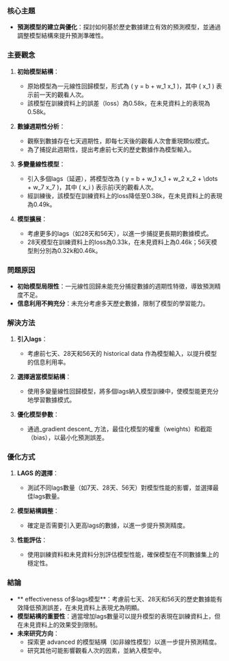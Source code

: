 ### 核心主題
- **預測模型的建立與優化**：探討如何基於歷史數據建立有效的預測模型，並通過調整模型結構來提升預測準確性。

### 主要觀念
1. **初始模型結構**：
   - 原始模型為一元線性回歸模型，形式為 \( y = b + w_1 x_1 \)，其中 \( x_1 \) 表示前一天的觀看人次。
   - 該模型在訓練資料上的誤差（loss）為0.58k，在未見資料上的表現為0.58k。

2. **數據週期性分析**：
   - 觀察到數據存在七天週期性，即每七天後的觀看人次會重現類似模式。
   - 為了捕捉此週期性，提出考慮前七天的歷史數據作為模型輸入。

3. **多變量線性模型**：
   - 引入多個lags（延遲），將模型改為 \( y = b + w_1 x_1 + w_2 x_2 + \dots + w_7 x_7 \)，其中 \( x_i \) 表示前i天的觀看人次。
   - 經訓練後，該模型在訓練資料上的loss降低至0.38k，在未見資料上的表現為0.49k。

4. **模型擴展**：
   - 考慮更多的lags（如28天和56天），以進一步捕捉更長期的數據模式。
   - 28天模型在訓練資料上的loss為0.33k，在未見資料上為0.46k；56天模型則分別為0.32k和0.46k。

### 問題原因
- **初始模型局限性**：一元線性回歸未能充分捕捉數據的週期性特徵，導致預測精度不足。
- **信息利用不夠充分**：未充分考慮多天歷史數據，限制了模型的學習能力。

### 解決方法
1. **引入lags**：
   - 考慮前七天、28天和56天的 historical data 作為模型輸入，以提升模型的信息利用率。

2. **選擇適當模型結構**：
   - 使用多變量線性回歸模型，將多個lags納入模型訓練中，使模型能更充分地學習數據模式。

3. **優化模型參數**：
   - 通過_gradient descent_ 方法，最佳化模型的權重（weights）和截距（bias），以最小化預測誤差。

### 優化方式
1. **LAGS 的選擇**：
   - 測試不同lags數量（如7天、28天、56天）對模型性能的影響，並選擇最佳lags數量。

2. **模型結構調整**：
   - 確定是否需要引入更高lags的數據，以進一步提升預測精度。

3. **性能評估**：
   - 使用訓練資料和未見資料分別評估模型性能，確保模型在不同數據集上的穩定性。

### 結論
- ** effectiveness of多lags模型**：考慮前七天、28天和56天的歷史數據能有效降低預測誤差，在未見資料上表現尤為明顯。
- **模型結構的重要性**：適當增加lags數量可以提升模型的表現在訓練資料上，但在未見資料上的效果受到限制。
- **未來研究方向**：
   - 探索更 advanced 的模型結構（如非線性模型）以進一步提升預測精度。
   - 研究其他可能影響觀看人次的因素，並納入模型中。